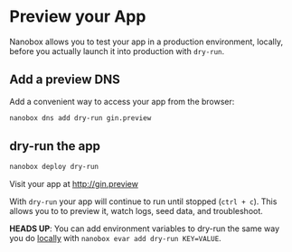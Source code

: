 # Preview your App

Nanobox allows you to test your app in a production environment, locally, before you actually launch it into production with `dry-run`.

## Add a preview DNS
Add a convenient way to access your app from the browser:

```bash
nanobox dns add dry-run gin.preview
```

## dry-run the app

```bash
nanobox deploy dry-run
```

Visit your app at <a href="http://gin.preview" target="\_blank">http://gin.preview</a>

With `dry-run` your app will continue to run until stopped (`ctrl + c`). This allows you to to preview it, watch logs, seed data, and troubleshoot.

**HEADS UP**: You can add environment variables to dry-run the same way you do [locally](/golang/gin/local-evars) with `nanobox evar add dry-run KEY=VALUE`.
